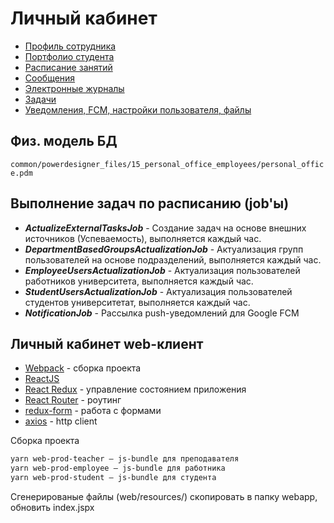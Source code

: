# Личный кабинет
- [Профиль сотрудника](PROFILE.md)
- [Портфолио студента](STUDENTPROFILE.md)
- [Расписание занятий](SCHEDULE.md)
- [Сообщения](MESSENGER.md)
- [Электронные журналы](JOURNALS.md)
- [Задачи](TASKS.md)
- [Уведомления, FCM, настройки пользователя, файлы](GENERAL.md)

## Физ. модель БД
```common/powerdesigner_files/15_personal_office_employees/personal_office.pdm```

## Выполнение задач по расписанию (job'ы)
- *__ActualizeExternalTasksJob__* - Создание задач на основе внешних источников (Успеваемость), выполняется каждый час.
- *__DepartmentBasedGroupsActualizationJob__* - Актуализация групп пользователей на основе подразделений, выполняется каждый час.
- *__EmployeeUsersActualizationJob__* - Актуализация пользователей работников университета, выполняется каждый час.
- *__StudentUsersActualizationJob__* - Актуализация пользователей студентов университетат, выполняется каждый час.
- *__NotificationJob__* - Рассылка push-уведомлений для Google FCM


## Личный кабинет web-клиент
- [Webpack](https://webpack.js.org/) - сборка проекта
- [ReactJS](https://reactjs.org/)
- [React Redux](https://redux.js.org/) - управление состоянием приложения
- [React Router](https://github.com/ReactTraining/react-router) - роутинг
- [redux-form](https://github.com/erikras/redux-form) - работа с формами
- [axios](https://github.com/axios/axios) - http client

Сборка проекта
```bash
yarn web-prod-teacher — js-bundle для преподавателя
yarn web-prod-employee — js-bundle для работника
yarn web-prod-student — js-bundle для студента
```
Сгенерированые файлы (web/resources/) скопировать в папку webapp, обновить index.jspx